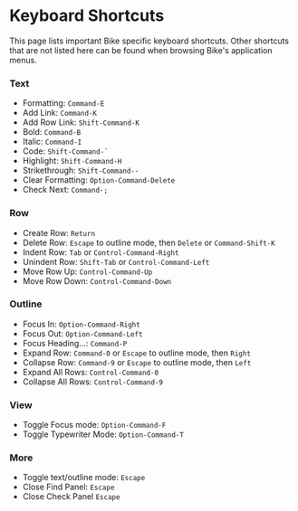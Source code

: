 # Keyboard Shortcuts

This page lists important Bike specific keyboard shortcuts. Other shortcuts that are not listed here can be found when browsing Bike's application menus.

### Text

* Formatting: `Command-E`
* Add Link: `Command-K`
* Add Row Link: `Shift-Command-K`
* Bold: `Command-B`
* Italic: `Command-I`
* Code: `` Shift-Command-` ``
* Highlight: `Shift-Command-H`
* Strikethrough: `Shift-Command--`
* Clear Formatting: `Option-Command-Delete`
* Check Next: `Command-;`

### Row

* Create Row: `Return`
* Delete Row: `Escape` to outline mode, then `Delete` or `Command-Shift-K`
* Indent Row: `Tab` or `Control-Command-Right`
* Unindent Row: `Shift-Tab` or `Control-Command-Left`
* Move Row Up: `Control-Command-Up`
* Move Row Down: `Control-Command-Down`

### Outline

* Focus In: `Option-Command-Right`
* Focus Out: `Option-Command-Left`
* Focus Heading…: `Command-P`
* Expand Row: `Command-0` or `Escape` to outline mode, then `Right`
* Collapse Row: `Command-9` or `Escape` to outline mode, then `Left`
* Expand All Rows: `Control-Command-0`
* Collapse All Rows: `Control-Command-9`

### View

* Toggle Focus mode: `Option-Command-F`
* Toggle Typewriter Mode: `Option-Command-T`

### More

* Toggle text/outline mode: `Escape`
* Close Find Panel: `Escape`
* Close Check Panel `Escape`
